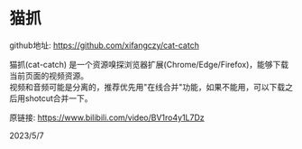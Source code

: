 # 猫抓

github地址: https://github.com/xifangczy/cat-catch  

猫抓(cat-catch) 是一个资源嗅探浏览器扩展(Chrome/Edge/Firefox)，能够下载当前页面的视频资源。  
视频和音频可能是分离的，推荐优先用"在线合并"功能，如果不能用，可以下载之后用shotcut合并一下。  

原链接: https://www.bilibili.com/video/BV1ro4y1L7Dz  


2023/5/7  
